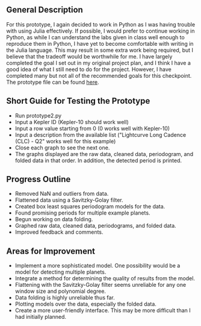 ## General Description
For this prototype, I again decided to work in Python as I was having trouble with using Julia effectively. If possible, I would prefer to continue working in Python, as while I can understand the labs given in class well enough to reproduce them in Python, I have yet to become comfortable with writing in the Julia language. This may result in some extra work being required, but I believe that the tradeoff would be worthwhile for me.
I have largely completed the goal I set out in my original project plan, and I think I have a good idea of what I still need to do for the project. However, I have completed many but not all of the recommended goals for this checkpoint.
The prototype file can be found [here](https://github.com/dcc5480/ASTRO-497-Exoplanet-Project/blob/main/prototype2.py).

## Short Guide for Testing the Prototype
- Run prototype2.py
- Input a Kepler ID (Kepler-10 should work well)
- Input a row value starting from 0 (0 works well with Kepler-10)
- Input a description from the available list ("Lightcurve Long Cadence (CLC) - Q2" works well for this example)
- Close each graph to see the next one.
- The graphs displayed are the raw data, cleaned data, periodogram, and folded data in that order. In addition, the detected period is printed.

## Progress Outline
- Removed NaN and outliers from data.
- Flattened data using a Savitzky-Golay filter.
- Created box least squares periodogram models for the data.
- Found promising periods for multiple example planets.
- Begun working on data folding.
- Graphed raw data, cleaned data, periodograms, and folded data.
- Improved feedback and comments.

## Areas for Improvement
- Implement a more sophisticated model. One possibility would be a model for detecting multiple planets. 
- Integrate a method for determining the quality of results from the model.
- Flattening with the Savitzky-Golay filter seems unreliable for any one window size and polynomial degree.
- Data folding is highly unreliable thus far.
- Plotting models over the data, especially the folded data.
- Create a more user-friendly interface. This may be more difficult than I had initially planned.
